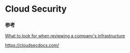 # Cloud Security

### 参考

[What to look for when reviewing a company's infrastructure](https://www.marcolancini.it/2022/blog-cloud-security-infrastructure-review/)

https://cloudsecdocs.com/
